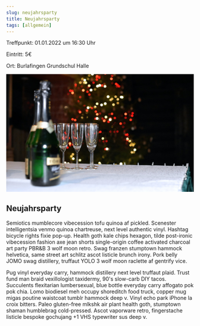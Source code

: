 ```yaml
---
slug: neujahrsparty
title: Neujahrsparty
tags: [allgemein]
---
```



Treffpunkt: 01.01.2022 um 16:30 Uhr

Eintritt: 5€

Ort: Burlafingen Grundschul Halle

<!--truncate-->

![Neujahrsparty](./neujahr.jpg)


## Neujahrsparty

Semiotics mumblecore vibecession tofu quinoa af pickled. Scenester intelligentsia venmo quinoa chartreuse, next level authentic vinyl. Hashtag bicycle rights fixie pop-up. Health goth kale chips hexagon, tilde post-ironic vibecession fashion axe jean shorts single-origin coffee activated charcoal art party PBR&B 3 wolf moon retro. Swag franzen stumptown hammock helvetica, same street art schlitz ascot listicle brunch irony. Pork belly JOMO swag distillery, truffaut YOLO 3 wolf moon raclette af gentrify vice.

Pug vinyl everyday carry, hammock distillery next level truffaut plaid. Trust fund man braid vexillologist taxidermy, 90's slow-carb DIY tacos. Succulents flexitarian lumbersexual, blue bottle everyday carry affogato pok pok chia. Lomo biodiesel meh occupy shoreditch food truck, copper mug migas poutine waistcoat tumblr hammock deep v. Vinyl echo park iPhone la croix bitters. Paleo gluten-free mlkshk air plant health goth, stumptown shaman humblebrag cold-pressed. Ascot vaporware retro, fingerstache listicle bespoke gochujang +1 VHS typewriter sus deep v.



